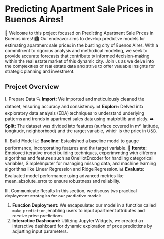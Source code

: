 # Predicting Apartment Sale Prices in Buenos Aires! 
🚀 Welcome to this project focused on Predicting Apartment Sale Prices in Buenos Aires! 🏙️ Our endeavor aims to develop predictive models for estimating apartment sale prices in the bustling city of Buenos Aires. With a commitment to rigorous analysis and methodical modeling, we seek to provide accurate forecasts that contribute to informed decision-making within the real estate market of this dynamic city. Join us as we delve into the complexities of real estate data and strive to offer valuable insights for strategic planning and investment.



## Project Overview 

 I. Prepare Data
🔍 **Import:** We imported and meticulously cleaned the dataset, ensuring accuracy and consistency.
📊 **Explore:** Delved into exploratory data analysis (EDA) techniques to understand underlying patterns and trends in apartment sales data using matplotlib and plotly.
➡️ **Split:** The dataset was divided into features (surface covered in m², latitude, longitude, neighborhood) and the target variable, which is the price in USD.

II. Build Model
📈 **Baseline:** Established a baseline model to gauge performance, incorporating features and the target variable.
🔄 **Iterate:** Employed iterative model building techniques, experimenting with different algorithms and features such as OneHotEncoder for handling categorical variables, SimpleImputer for managing missing data, and machine learning algorithms like Linear Regression and Ridge Regression.
📊 **Evaluate:** Evaluated model performance using advanced metrics like mean_absolute_error to ensure robustness and reliability.

III. Communicate Results
In this section, we discuss two practical deployment strategies for our predictive model:
1. **Function Deployment:** We encapsulated our model in a function called `make_prediction`, enabling users to input apartment attributes and receive price predictions.
2. **Interactive Dashboard:** Utilizing Jupyter Widgets, we created an interactive dashboard for dynamic exploration of price predictions by adjusting input parameters.
